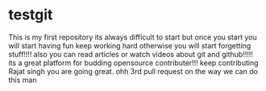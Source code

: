 # testgit
This is my first repository
its always difficult to start
but once you start you will start having fun
keep working hard otherwise you will start forgetting stuff!!!!
also you can read articles or watch videos about git and github!!!!!
its a great platform for budding opensource contributer!!!
keep contributing Rajat singh
you are going great.
ohh 3rd pull request on the way
we can do this man
